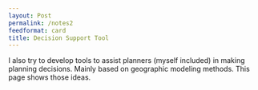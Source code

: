 ```yaml
---
layout: Post
permalink: /notes2
feedformat: card
title: Decision Support Tool
---
```


I also try to develop tools to assist planners (myself included) in making planning decisions. Mainly based on geographic modeling methods. This page shows those ideas.
